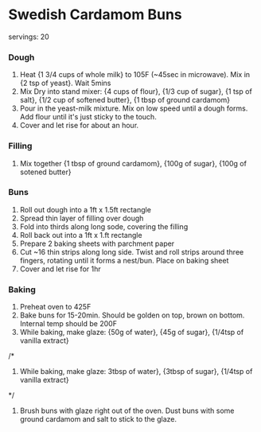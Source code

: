 # Swedish Cardamom Buns

servings: 20

### Dough

1. Heat {1 3/4 cups of whole milk} to 105F (~45sec in microwave). Mix in {2 tsp of yeast}. Wait 5mins
1. Mix Dry into stand mixer: {4 cups of flour}, {1/3 cup of sugar}, {1 tsp of salt}, {1/2 cup of softened butter}, {1 tbsp of ground cardamom}
1. Pour in the yeast-milk mixture. Mix on low speed until a dough forms. Add flour until it's just sticky to the touch.
1. Cover and let rise for about an hour.


### Filling
1. Mix together {1 tbsp of ground cardamom}, {100g of sugar}, {100g of sotened butter}


### Buns
1. Roll out dough into a 1ft x 1.5ft rectangle
1. Spread thin layer of filling over dough
1. Fold into thirds along long sode, covering the filling
1. Roll back out into a 1ft x 1.ft rectangle
1. Prepare 2 baking sheets with parchment paper
1. Cut ~16 thin strips along long side. Twist and roll strips around three fingers, rotating until it forms a nest/bun. Place on baking sheet
1. Cover and let rise for 1hr

### Baking
1. Preheat oven to 425F
1. Bake buns for 15-20min. Should be golden on top, brown on bottom. Internal temp should be 200F
1. While baking, make glaze: {50g of water}, {45g of sugar}, {1/4tsp of vanilla extract}

/*

1. While baking, make glaze: 3tbsp of water}, {3tbsp of sugar}, {1/4tsp of vanilla extract}

*/

1. Brush buns with glaze right out of the oven. Dust buns with some ground cardamom and salt to stick to the glaze.
